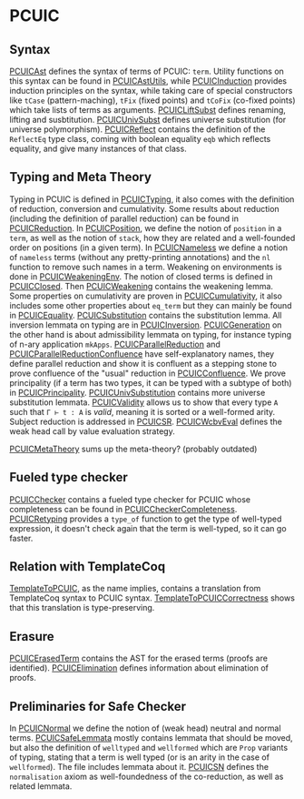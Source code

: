 # PCUIC

## Syntax

[PCUICAst](PCUICAst.v) defines the syntax of terms of PCUIC: `term`.
Utility functions on this syntax can be found in
[PCUICAstUtils](PCUICAstUtils.v), while [PCUICInduction](PCUICInduction)
provides induction principles on the syntax, while taking care of special
constructors like `tCase` (pattern-maching), `tFix` (fixed points) and
`tCoFix` (co-fixed points) which take lists of terms as arguments.
[PCUICLiftSubst](PCUICLiftSubst.v) defines renaming, lifting and susbtitution.
[PCUICUnivSubst](PCUICUnivSubst.v) defines universe substitution (for universe
polymorphism).
[PCUICReflect](PCUICReflect.v) contains the definition of the `ReflectEq` type
class, coming with boolean equality `eqb` which reflects equality, and give
many instances of that class.

## Typing and Meta Theory

Typing in PCUIC is defined in [PCUICTyping](PCUICTyping.v), it also comes
with the definition of reduction, conversion and cumulativity.
Some results about reduction (including the definition of parallel reduction)
can be found in [PCUICReduction](PCUICReduction.v).
In [PCUICPosition](PCUICPosition.v), we define the notion of `position` in a
`term`, as well as the notion of `stack`, how they are related and a
well-founded order on positions (in a given term).
In [PCUICNameless](PCUICNameless.v) we define a notion of `nameless` terms
(without any pretty-printing annotations) and the `nl` function to remove
such names in a term.
Weakening on environments is done in [PCUICWeakeningEnv](PCUICWeakeningEnv.v).
The notion of closed terms is defined in [PCUICClosed](PCUICClosed.v).
Then [PCUICWeakening](PCUICWeakening.v) contains the weakening lemma.
Some properties on cumulativity are proven in
[PCUICCumulativity](PCUICCumulativity.v), it also includes some other
properties about `eq_term` but they can mainly be found in
[PCUICEquality](PCUICEquality.v).
[PCUICSubstitution](PCUICSubstitution.v) contains the substitution lemma.
All inversion lemmata on typing are in [PCUICInversion](PCUICInversion.v).
[PCUICGeneration](PCUICGeneration.v) on the other hand is about admissibility
lemmata on typing, for instance typing of n-ary application `mkApps`.
[PCUICParallelReduction](PCUICParallelReduction.v) and
[PCUICParallelReductionConfluence](PCUICParallelReductionConfluence.v) have
self-explanatory names, they define parallel reduction and show it is confluent
as a stepping stone to prove confluence of the "usual" reduction in
[PCUICConfluence](PCUICConfluence.v).
We prove principality (if a term has two types, it can be typed with a subtype
of both) in [PCUICPrincipality](PCUICPrincipality.v).
[PCUICUnivSubstitution](PCUICUnivSubstitution.v) contains more universe
substitution lemmata.
[PCUICValidity](PCUICValidity.v) allows us to show that every type `A`
such that `Γ ⊢ t : A` is *valid*, meaning it is sorted or a well-formed
arity.
Subject reduction is addressed in [PCUICSR](PCUICSR.v).
[PCUICWcbvEval](PCUICWcbvEval.v) defines the weak head call by value
evaluation strategy.

[PCUICMetaTheory](PCUICMetaTheory.v) sums up the meta-theory?
(probably outdated)

## Fueled type checker

[PCUICChecker](PCUICChecker.v) contains a fueled type checker for PCUIC
whose completeness can be found in
[PCUICCheckerCompleteness](PCUICCheckerCompleteness.v).
[PCUICRetyping](PCUICRetyping.v) provides a `type_of` function to get the
type of well-typed expression, it doesn't check again that the term is
well-typed, so it can go faster.

## Relation with TemplateCoq

[TemplateToPCUIC](TemplateToPCUIC.v), as the name implies, contains a
translation from TemplateCoq syntax to PCUIC syntax.
[TemplateToPCUICCorrectness](TemplateToPCUICCorrectness.v) shows that this
translation is type-preserving.

## Erasure

[PCUICErasedTerm](PCUICErasedTerm.v) contains the AST for the erased terms
(proofs are identified).
[PCUICElimination](PCUICElimination.v) defines information about elimination
of proofs.

## Preliminaries for Safe Checker

In [PCUICNormal](PCUICNormal.v) we define the notion of (weak head) neutral and
normal terms.
[PCUICSafeLemmata](PCUICSafeLemmata.v) mostly contains lemmata that should be
moved, but also the definition of `welltyped` and `wellformed` which are
`Prop` variants of typing, stating that a term is well typed (or is an arity
in the case of `wellformed`). The file includes lemmata about it.
[PCUICSN](PCUICSN.v) defines the `normalisation` axiom as well-foundedness
of the co-reduction, as well as related lemmata.

